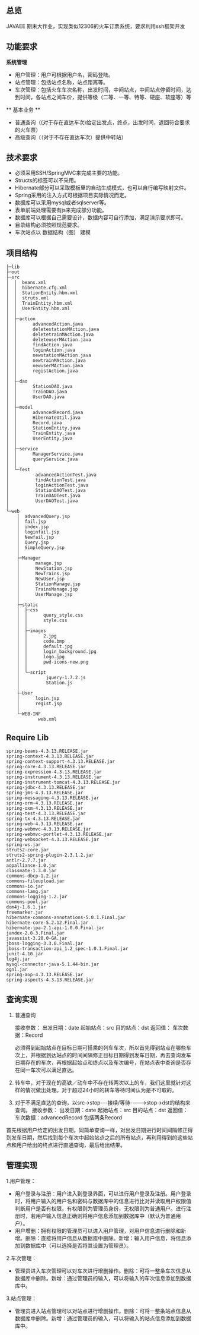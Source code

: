 ## 总览
JAVAEE 期末大作业，实现类似12306的火车订票系统，要求利用ssh框架开发
## 功能要求
**系统管理**

* 用户管理：用户可根据用户名，密码登陆。
* 站点管理：包括站点名称，站点距离等。
* 车次管理：包括火车车次名称，出发时间，中间站点，中间站点停留时间，达到时间，各站点之间车价，提供等级（二等、一等、特等、硬座、软座等）等

** 基本业务 **
* 普通查询（(对于存在直达车次)给定出发点，终点，出发时间，返回符合要求的火车票）
* 高级查询（（对于不存在直达车次）提供中转站）

## 技术要求
* 必须采用SSH/SpringMVC来完成主要的功能。
* Structs的标签可以不采用。
* Hibernate部分可以采取模板里的自动生成模式，也可以自行编写映射文件。
* Spring采用的注入方式可根据项目实际情况而定。
* 数据库可以采用mysql或者sqlserver等。
* 表单前端处理需要有js来完成部分功能。
* 数据库可以根据自己需要设计，数据内容可自行添加，满足演示要求即可。
* 目录结构必须按照规范要求。
* 车次站点以 数据结构（图） 建模

## 项目结构

    ├─lib
    ├─out
    ├─src
    │  │  beans.xml
    │  │  hibernate.cfg.xml
    │  │  StationEntity.hbm.xml
    │  │  struts.xml
    │  │  TrainEntity.hbm.xml
    │  │  UserEntity.hbm.xml
    │  │  
    │  ├─action
    │  │      advancedAction.java
    │  │      deletestationMAction.java
    │  │      deletetrainMAction.java
    │  │      deleteuserMAction.java
    │  │      findAction.java
    │  │      loginAction.java
    │  │      newstationMAction.java
    │  │      newtrainMAction.java
    │  │      newuserMAction.java
    │  │      registAction.java
    │  │      
    │  ├─dao
    │  │      StationDAO.java
    │  │      TrainDAO.java
    │  │      UserDAO.java
    │  │      
    │  ├─model
    │  │      advancedRecord.java
    │  │      HibernateUtil.java
    │  │      Record.java
    │  │      StationEntity.java
    │  │      TrainEntity.java
    │  │      UserEntity.java
    │  │      
    │  ├─service
    │  │      ManagerService.java
    │  │      queryService.java
    │  │      
    │  └─Test
    │          advancedActionTest.java
    │          findActionTest.java
    │          loginActionTest.java
    │          StationDAOTest.java
    │          TrainDAOTest.java
    │          UserDAOTest.java
    │          
    └─web
        │  advancedQuery.jsp
        │  fail.jsp
        │  index.jsp
        │  loginfail.jsp
        │  Newfail.jsp
        │  Query.jsp
        │  SimpleQuery.jsp
        │  
        ├─Manager
        │      manage.jsp
        │      NewStation.jsp
        │      NewTrains.jsp
        │      NewUser.jsp
        │      StationManage.jsp
        │      TrainsManage.jsp
        │      UserManage.jsp
        │      
        ├─static
        │  ├─css
        │  │      query_style.css
        │  │      style.css
        │  │      
        │  ├─images
        │  │      2.jpg
        │  │      code.bmp
        │  │      default.jpg
        │  │      login_background.jpg
        │  │      logo.jpg
        │  │      pwd-icons-new.png
        │  │      
        │  └─script
        │          jquery-1.7.2.js
        │          Station.js
        │          
        ├─User
        │      login.jsp
        │      regist.jsp
        │      
        └─WEB-INF
                web.xml



## Require Lib
	spring-beans-4.3.13.RELEASE.jar
	spring-context-4.3.13.RELEASE.jar
	spring-context-support-4.3.13.RELEASE.jar
	spring-core-4.3.13.RELEASE.jar
	spring-expression-4.3.13.RELEASE.jar
	spring-instrument-4.3.13.RELEASE.jar
	spring-instrument-tomcat-4.3.13.RELEASE.jar
	spring-jdbc-4.3.13.RELEASE.jar
	spring-jms-4.3.13.RELEASE.jar
	spring-messaging-4.3.13.RELEASE.jar
	spring-orm-4.3.13.RELEASE.jar
	spring-oxm-4.3.13.RELEASE.jar
	spring-test-4.3.13.RELEASE.jar
	spring-tx-4.3.13.RELEASE.jar
	spring-web-4.3.13.RELEASE.jar
	spring-webmvc-4.3.13.RELEASE.jar
	spring-webmvc-portlet-4.3.13.RELEASE.jar
	spring-websocket-4.3.13.RELEASE.jar
	spring-ws.jar
	struts2-core.jar
	struts2-spring-plugin-2.3.1.2.jar
	antlr-2.7.7.jar
	aopalliance-1.0.jar
	classmate-1.3.0.jar
	commons-dbcp-1.2.jar
	commons-fileupload.jar
	commons-io.jar
	commons-lang.jar
	commons-logging-1.2.jar
	commons-pool.jar
	dom4j-1.6.1.jar
	freemarker.jar
	hibernate-commons-annotations-5.0.1.Final.jar
	hibernate-core-5.2.12.Final.jar
	hibernate-jpa-2.1-api-1.0.0.Final.jar
	jandex-2.0.3.Final.jar
	javassist-3.20.0-GA.jar
	jboss-logging-3.3.0.Final.jar
	jboss-transaction-api_1.2_spec-1.0.1.Final.jar
	junit-4.10.jar
	log4j.jar
	mysql-connector-java-5.1.44-bin.jar
	ognl.jar
	spring-aop-4.3.13.RELEASE.jar
	spring-aspects-4.3.13.RELEASE.jar

## 查询实现
1. 普通查询

	接收参数：
		出发日期：date
		起始站点：src
		目的站点：dst
	返回值：
		车次数据：Record
 
	必须得到起始站点在目标日期可搭乘的列车车次，所以首先得到站点在哪些车次上，并根据到达站点的时间间隔修正目标日期得到发车日期，再去查询发车日期存在的车次，再根据起始点和终点以及车次编号，在站点表中查询是否存在同一车次可以满足直达。
2. 转车中，对于现在的高铁／动车中不存在转两次以上的车，我们这里就针对这样的情况做出处理。对于超过24小时的转车等待时间认为是不可取的。

3. 对于不满足直达的查询，以src->stop---接续/等待---->stop->dst的结构来查询。
	接收参数：
		出发日期：date
		起始站点：src
		目的站点：dst
	返回值：
		车次数据：advancedRecord 包括两条Record
 
首先根据用户给定的出发日期，同简单查询一样，对出发日期进行时间间隔修正得到发车日期，然后找到每个车次中起始站点之后的所有站点，再利用得到的这些站点和用户给出的终点进行直通查询，最后给出结果。


## 管理实现
1.用户管理：
* 用户登录与注册：用户进入到登录界面，可以进行用户登录及注册。用户登录时，将用户输入的用户名和密码与数据库中的信息进行比对并读取用户权限值判断用户是否有权限，有权限则为管理员身份，无权限则为普通用户。进行注册时，若用户输入信息正确则将用户信息添加到数据库中（默认为普通用户）。
* 用户增删：拥有权限的管理员可以进入用户管理，对用户信息进行删除和新增。删除：直接将用户信息从数据库中删除。新增：输入用户信息，将信息添加到数据库中（可以选择是否将其设置为管理员）。

2.车次管理：
* 管理员进入车次管理可以对车次进行增删操作。删除：可将一整条车次信息从数据库中删除。新增：通过管理员的输入，可以将输入的车次信息添加到数据库中。

3.站点管理：
* 管理员进入站点管理可以对站点进行增删操作。删除：可将一整条站点信息从数据库中删除。新增：通过管理员的输入，可以将输入的站点信息添加到数据库中。
